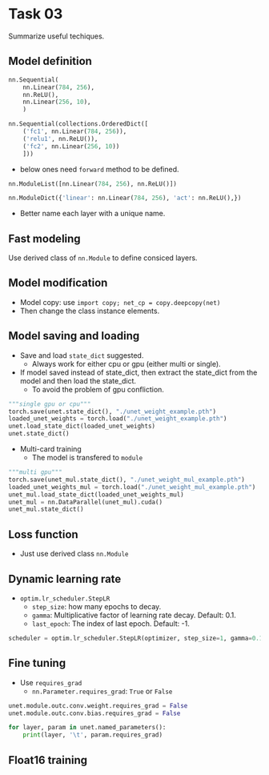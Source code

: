 # Task 03

Summarize useful techiques.

## Model definition

```Python
nn.Sequential(
    nn.Linear(784, 256),
    nn.ReLU(),
    nn.Linear(256, 10),
    )

nn.Sequential(collections.OrderedDict([
    ('fc1', nn.Linear(784, 256)),
    ('relu1', nn.ReLU()),
    ('fc2', nn.Linear(256, 10))
    ]))
```

- below ones need `forward` method to be defined.
```Python
nn.ModuleList([nn.Linear(784, 256), nn.ReLU()])

nn.ModuleDict({'linear': nn.Linear(784, 256), 'act': nn.ReLU(),})
```

- Better name each layer with a unique name.



## Fast modeling

Use derived class of `nn.Module` to define consiced layers.



## Model modification

- Model copy: use `import copy; net_cp = copy.deepcopy(net)`
- Then change the class instance elements.



## Model saving and loading

- Save and load `state_dict` suggested.
  - Always work for either cpu or gpu (either multi or single).
- If model saved instead of state_dict, then extract the state_dict from the model and then load the state_dict.
  - To avoid the problem of gpu confliction.

```Python
"""single gpu or cpu"""
torch.save(unet.state_dict(), "./unet_weight_example.pth")
loaded_unet_weights = torch.load("./unet_weight_example.pth")
unet.load_state_dict(loaded_unet_weights)
unet.state_dict()
```

- Multi-card training
  - The model is transfered to `module`

```Python
"""multi gpu"""
torch.save(unet_mul.state_dict(), "./unet_weight_mul_example.pth")
loaded_unet_weights_mul = torch.load("./unet_weight_mul_example.pth")
unet_mul.load_state_dict(loaded_unet_weights_mul)
unet_mul = nn.DataParallel(unet_mul).cuda()
unet_mul.state_dict()
```

## Loss function

- Just use derived class `nn.Module`



## Dynamic learning rate

- `optim.lr_scheduler.StepLR`
  - `step_size`: how many epochs to decay.
  - `gamma`: Multiplicative factor of learning rate decay. Default: 0.1.
  - `last_epoch`: The index of last epoch. Default: -1.

```Python
scheduler = optim.lr_scheduler.StepLR(optimizer, step_size=1, gamma=0.1)
```



## Fine tuning

- Use `requires_grad`
  - `nn.Parameter.requires_grad`: `True` or `False`

```Python
unet.module.outc.conv.weight.requires_grad = False
unet.module.outc.conv.bias.requires_grad = False

for layer, param in unet.named_parameters():
    print(layer, '\t', param.requires_grad)
```


## Float16 training


